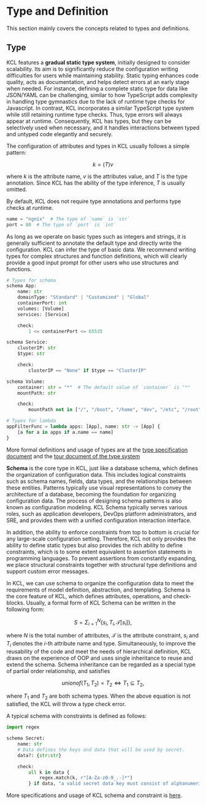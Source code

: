 # Type and Definition

This section mainly covers the concepts related to types and definitions.

## Type

KCL features a **gradual static type system**, initially designed to consider scalability. Its aim is to significantly reduce the configuration writing difficulties for users while maintaining stability. Static typing enhances code quality, acts as documentation, and helps detect errors at an early stage when needed. For instance, defining a complete static type for data like JSON/YAML can be challenging, similar to how TypeScript adds complexity in handling type gymnastics due to the lack of runtime type checks for Javascript. In contrast, KCL incorporates a similar TypeScript type system while still retaining runtime type checks. Thus, type errors will always appear at runtime. Consequently, KCL has types, but they can be selectively used when necessary, and it handles interactions between typed and untyped code elegantly and securely.

The configuration of attributes and types in KCL usually follows a simple pattern:

$$
k = (T) v
$$

where $k$ is the attribute name, $v$ is the attributes value, and $T$ is the type annotation. Since KCL has the ability of the type inference, $T$ is usually omitted.

By default, KCL does not require type annotations and performs type checks at runtime.

```python
name = "ngnix"  # The type of `name` is `str`
port = 80  # The type of `port` is `int`
```

As long as we operate on basic types such as integers and strings, it is generally sufficient to annotate the default type and directly write the configuration. KCL can infer the type of basic data. We recommend writing types for complex structures and function definitions, which will clearly provide a good input prompt for other users who use structures and functions.

```python
# Types for schema
schema App:
    name: str
    domainType: "Standard" | "Customized" | "Global"
    containerPort: int
    volumes: [Volume]
    services: [Service]

    check:
        1 <= containerPort <= 65535

schema Service:
    clusterIP: str
    $type: str

    check:
        clusterIP == "None" if $type == "ClusterIP"

schema Volume:
    container: str = "*"  # The default value of `container` is "*"
    mountPath: str

    check:
        mountPath not in ["/", "/boot", "/home", "dev", "/etc", "/root"]

# Types for lambda
appFilterFunc = lambda apps: [App], name: str -> [App] {
    [a for a in apps if a.name == name]
}
```

More formal definitions and usage of types are at the [type specification document](/docs/reference/lang/types/) and the [tour document of the type system](/docs/reference/lang/tour#type-system)

**Schema** is the core type in KCL, just like a database schema, which defines the organization of configuration data. This includes logical constraints such as schema names, fields, data types, and the relationships between these entities. Patterns typically use visual representations to convey the architecture of a database, becoming the foundation for organizing configuration data. The process of designing schema patterns is also known as configuration modeling. KCL Schema typically serves various roles, such as application developers, DevOps platform administrators, and SRE, and provides them with a unified configuration interaction interface.

In addition, the ability to enforce constraints from top to bottom is crucial for any large-scale configuration setting. Therefore, KCL not only provides the ability to define static types but also provides the rich ability to define constraints, which is to some extent equivalent to assertion statements in programming languages. To prevent assertions from constantly expanding, we place structural constraints together with structural type definitions and support custom error messages.

In KCL, we can use schema to organize the configuration data to meet the requirements of model definition, abstraction, and templating. Schema is the core feature of KCL, which defines attributes, operations, and check-blocks. Usually, a formal form of KCL Schema can be written in the following form:

$$
S = \Sigma_{i = 1}^{N} \{s_i, T_i, \mathcal{T}[s_i]\},
$$

where $N$ is the total number of attributes, $\mathcal{T}$ is the attribute constraint, $s_i$ and $T_i$ denotes the $i$-th attribute name and type. Simultaneously, to improve the reusability of the code and meet the needs of hierarchical definition, KCL draws on the experience of OOP and uses single inheritance to reuse and extend the schema. Schema inheritance can be regarded as a special type of partial order relationship, and satisfies

$$
unionof(T_1, T_2) = T_2 \Leftrightarrow T_1 \subseteq T_2,
$$

where $T_1$ and $T_2$ are both schema types. When the above equation is not satisfied, the KCL will throw a type check error.

A typical schema with constraints is defined as follows:

```python
import regex

schema Secret:
    name: str
    # Data defines the keys and data that will be used by secret.
    data?: {str:str}

    check:
        all k in data {
            regex.match(k, r"[A-Za-z0-9_.-]*")
        } if data, "a valid secret data key must consist of alphanumeric characters, '-', '_' or '.'"
```

More specifications and usage of KCL schema and constraint is [here](/docs/reference/lang/spec/schema).
